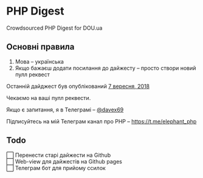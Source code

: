 # PHP Digest
Crowdsourced PHP Digest for DOU.ua

## Основні правила
1) Мова – українська
2) Якщо бажаєш додати посилання до дайжесту – просто створи новий пулл реквест

Останній дайджест був опублікований [7 вересня, 2018](https://github.com/sevastyanovio/php-digest/blob/master/2018/16-september.md)

Чекаємо на ваші пулл реквести.

Якщо є запитання, я в Телеграмі – [@davex69](https://t.me/davex69)

Підписуйтесь на мій Телеграм канал про PHP – https://t.me/elephant_php

## Todo
:white_large_square: Перенести старі дайжести на Github\
:white_large_square: Web-view для дайжестів на Github pages\
:white_large_square: Телеграм бот для прийому ссилок
